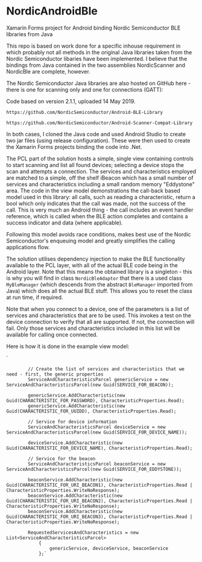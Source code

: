 # NordicAndroidBle
Xamarin Forms project for Android binding Nordic Semiconductor BLE libraries from Java

This repo is based on work done for a specific inhouse requirement in which probably not all methods in the original 
Java libraries taken from the Nordic Semiconductor libaries have been implemented.  I believe that the bindings from
Java contained in the two assemblies NordicScanner and NordicBle are complete, however.

The Nordic Semiconductor Java libraries are also hosted on GitHub here - there is one for scanning only and one for connections (GATT):

Code based on version 2.1.1, uploaded 14 May 2019.

    https://github.com/NordicSemiconductor/Android-BLE-Library
    
    https://github.com/NordicSemiconductor/Android-Scanner-Compat-Library
    
In both cases, I cloned the Java code and used Android Studio to create two jar files (using release configuration).  These were
then used to create the Xamarin Forms projects binding the code into .Net.

The PCL part of the solution hosts a simple, single view containing controls to start scanning and list all found devices; selecting a device stops the scan and attempts a connection.  The services and characteristics employed are matched to a simple, off the shelf iBeacon which has a small number of services and characteristics including a small random memory "Eddystone" area.  The code in the view model demonstrations the call-back based model used in this library: all calls, such as reading a characteristic, return a bool which only indicates that the call was made, not the success of the call.  This is very much an Android thing - the call includes an event handler reference, which is called when the BLE action completes and contains a success indicator and data (where applicable).  

Following this model avoids race conditions, makes best use of the Nordic Semiconductor's enqueuing model and greatly simplifies the calling applications flow.

The solution utilises dependency injection to make the BLE functionality available to the PCL layer, with all of the actual BLE code being in the Android layer.  Note that this means the obtained library is a singleton - this is why you will find in class `NordicBleAdaptor` that there is a used class `MyBleManager` (which descends from the abstract `BleManager` imported from Java) which does all the actual BLE stuff.  This allows you to reset the class at run time, if required.

Note that when you connect to a device, one of the parameters is a list of services and characteristics that are to be used.  This invokes a test on the device connection to verify that all are supported.  If not, the connection will fail.  Only those services and characteristics included in this list will be available for calling once connected.

Here is how it is done in the example view model:

`

            // Create the list of services and characteristics that we need - first, the generic properties
            ServiceAndCharacteristicsParcel genericService = new ServiceAndCharacteristicsParcel(new Guid(SERVICE_FOR_BEACON));

            genericService.AddCharacteristic(new Guid(CHARACTERISTIC_FOR_PASSWORD), CharacteristicProperties.Read);
            genericService.AddCharacteristic(new Guid(CHARACTERISTIC_FOR_UUIDD), CharacteristicProperties.Read);

            // Service for device information
            ServiceAndCharacteristicsParcel deviceService = new ServiceAndCharacteristicsParcel(new Guid(SERVICE_FOR_DEVICE_NAME));

            deviceService.AddCharacteristic(new Guid(CHARACTERISTIC_FOR_DEVICE_NAME), CharacteristicProperties.Read);

            // Service for the beacon
            ServiceAndCharacteristicsParcel beaconService = new ServiceAndCharacteristicsParcel(new Guid(SERVICE_FOR_EDDYSTONE));

            beaconService.AddCharacteristic(new Guid(CHARACTERISTIC_FOR_URI_BEACON1), CharacteristicProperties.Read | CharacteristicProperties.WriteNoResponse);
            beaconService.AddCharacteristic(new Guid(CHARACTERISTIC_FOR_URI_BEACON2), CharacteristicProperties.Read | CharacteristicProperties.WriteNoResponse);
            beaconService.AddCharacteristic(new Guid(CHARACTERISTIC_FOR_URI_BEACON3), CharacteristicProperties.Read | CharacteristicProperties.WriteNoResponse);

            RequestedServicesAndCharacteristics = new List<ServiceAndCharacteristicsParcel>
                {
                    genericService, deviceService, beaconService
                };`
